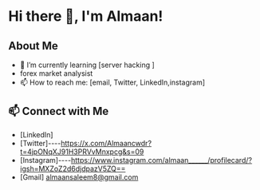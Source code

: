 # Hi there 👋, I'm Almaan!

## About Me
- 🌱 I’m currently learning [server hacking ]
- forex market analysist
- 📫 How to reach me: [email, Twitter, LinkedIn,instagram]


## 📫 Connect with Me
- [LinkedIn]
- [Twitter]----https://x.com/Almaancwdr?t=4jpONqXJ91H3PRVvMnxpcg&s=09
- [Instagram]----https://www.instagram.com/almaan______/profilecard/?igsh=MXZoZ2d6djdpazV5ZQ==
- [Gmail] almaansaleem8@gmail.com

